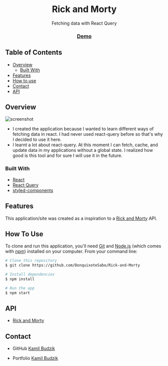 <h1 align="center">Rick and Morty</h1>

<div align="center">
    Fetching data with React Query
</div>

<div align="center">
  <h3>
    <a href="https://donquixotesabo.github.io/Rick-and-Morty/#/">
      Demo
    </a>
  </h3>
</div>

<!-- TABLE OF CONTENTS -->

## Table of Contents

- [Overview](#overview)
    - [Built With](#built-with)
- [Features](#features)
- [How to use](#how-to-use)
- [Contact](#contact)
- [API](#api)

<!-- OVERVIEW -->

## Overview

![screenshot](https://i.imgur.com/tsm11Mt.png)

- I created the application because I wanted to learn different ways of fetching data in react. I had never used
  react-query before so that's why I decided to use it here.
- I learnt a lot about react-query. At this moment I can fetch, cache, and update data in my applications without a
  global state. I realized how good is this tool and for sure I will use it in the future.

### Built With

- [React](https://reactjs.org/)
- [React Query](https://react-query.tanstack.com/)
- [styled-components](https://styled-components.com/)

## Features

This application/site was created as a inspiration to a [Rick and Morty](https://rickandmortyapi.com/) API.

## How To Use

To clone and run this application, you'll need [Git](https://git-scm.com)
and [Node.js](https://nodejs.org/en/download/) (which comes with [npm](http://npmjs.com)) installed on your computer.
From your command line:

```bash
# Clone this repository
$ git clone https://github.com/DonquixoteSabo/Rick-and-Morty

# Install dependencies
$ npm install

# Run the app
$ npm start
```

## API

- [Rick and Morty](https://rickandmortyapi.com/)

## Contact

- GitHub [Kamil Budzik](https://github.com/DonquixoteSabo/)

<!-- will be add in the future after buying domain -->

- Portfolio [Kamil Budzik](https://github.com/DonquixoteSabo/)
